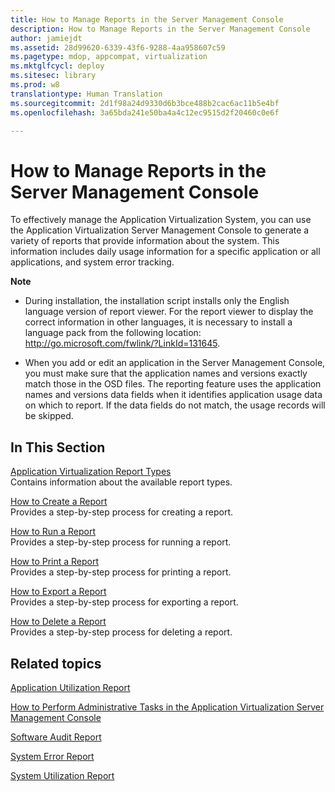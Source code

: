 ```yaml
---
title: How to Manage Reports in the Server Management Console
description: How to Manage Reports in the Server Management Console
author: jamiejdt
ms.assetid: 28d99620-6339-43f6-9288-4aa958607c59
ms.pagetype: mdop, appcompat, virtualization
ms.mktglfcycl: deploy
ms.sitesec: library
ms.prod: w8
translationtype: Human Translation
ms.sourcegitcommit: 2d1f98a24d9330d6b3bce488b2cac6ac11b5e4bf
ms.openlocfilehash: 3a65bda241e50ba4a4c12ec9515d2f20460c0e6f

---
```



# How to Manage Reports in the Server Management Console


To effectively manage the Application Virtualization System, you can use the Application Virtualization Server Management Console to generate a variety of reports that provide information about the system. This information includes daily usage information for a specific application or all applications, and system error tracking.

**Note**  
-   During installation, the installation script installs only the English language version of report viewer. For the report viewer to display the correct information in other languages, it is necessary to install a language pack from the following location: <http://go.microsoft.com/fwlink/?LinkId=131645>.

-   When you add or edit an application in the Server Management Console, you must make sure that the application names and versions exactly match those in the OSD files. The reporting feature uses the application names and versions data fields when it identifies application usage data on which to report. If the data fields do not match, the usage records will be skipped.

 

## In This Section


<a href="" id="application-virtualization-report-types"></a>[Application Virtualization Report Types](application-virtualization-report-types.md)  
Contains information about the available report types.

<a href="" id="how-to-create-a-report"></a>[How to Create a Report](how-to-create-a-reportserver.md)  
Provides a step-by-step process for creating a report.

<a href="" id="how-to-run-a-report"></a>[How to Run a Report](how-to-run-a-reportserver.md)  
Provides a step-by-step process for running a report.

<a href="" id="how-to-print-a-report"></a>[How to Print a Report](how-to-print-a-reportserver.md)  
Provides a step-by-step process for printing a report.

<a href="" id="how-to-export-a-report"></a>[How to Export a Report](how-to-export-a-reportserver.md)  
Provides a step-by-step process for exporting a report.

<a href="" id="how-to-delete-a-report"></a>[How to Delete a Report](how-to-delete-a-reportserver.md)  
Provides a step-by-step process for deleting a report.

## Related topics


[Application Utilization Report](application-utilization-reportserver.md)

[How to Perform Administrative Tasks in the Application Virtualization Server Management Console](how-to-perform-administrative-tasks-in-the-application-virtualization-server-management-console.md)

[Software Audit Report](software-audit-reportserver.md)

[System Error Report](system-error-reportserver.md)

[System Utilization Report](system-utilization-reportserver.md)

 

 








<!--HONumber=Jun16_HO4-->


